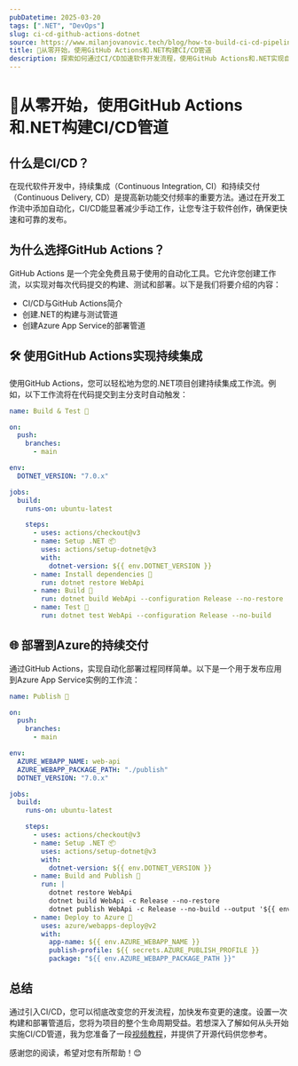 ```yaml
---
pubDatetime: 2025-03-20
tags: [".NET", "DevOps"]
slug: ci-cd-github-actions-dotnet
source: https://www.milanjovanovic.tech/blog/how-to-build-ci-cd-pipeline-with-github-actions-and-dotnet
title: 🚀从零开始，使用GitHub Actions和.NET构建CI/CD管道
description: 探索如何通过CI/CD加速软件开发流程，使用GitHub Actions和.NET实现自动化构建、测试和部署，为您的项目带来更高效和可靠的发布体验。
---
```


# 🚀从零开始，使用GitHub Actions和.NET构建CI/CD管道

## 什么是CI/CD？

在现代软件开发中，持续集成（Continuous Integration, CI）和持续交付（Continuous Delivery, CD）是提高新功能交付频率的重要方法。通过在开发工作流中添加自动化，CI/CD能显著减少手动工作，让您专注于软件创作，确保更快速和可靠的发布。

## 为什么选择GitHub Actions？

GitHub Actions 是一个完全免费且易于使用的自动化工具。它允许您创建工作流，以实现对每次代码提交的构建、测试和部署。以下是我们将要介绍的内容：

- CI/CD与GitHub Actions简介
- 创建.NET的构建与测试管道
- 创建Azure App Service的部署管道

## 🛠️ 使用GitHub Actions实现持续集成

使用GitHub Actions，您可以轻松地为您的.NET项目创建持续集成工作流。例如，以下工作流将在代码提交到主分支时自动触发：

```yaml
name: Build & Test 🧪

on:
  push:
    branches:
      - main

env:
  DOTNET_VERSION: "7.0.x"

jobs:
  build:
    runs-on: ubuntu-latest

    steps:
      - uses: actions/checkout@v3
      - name: Setup .NET 📦
        uses: actions/setup-dotnet@v3
        with:
          dotnet-version: ${{ env.DOTNET_VERSION }}
      - name: Install dependencies 📂
        run: dotnet restore WebApi
      - name: Build 🧱
        run: dotnet build WebApi --configuration Release --no-restore
      - name: Test 🧪
        run: dotnet test WebApi --configuration Release --no-build
```

## 🌐 部署到Azure的持续交付

通过GitHub Actions，实现自动化部署过程同样简单。以下是一个用于发布应用到Azure App Service实例的工作流：

```yaml
name: Publish 🚀

on:
  push:
    branches:
      - main

env:
  AZURE_WEBAPP_NAME: web-api
  AZURE_WEBAPP_PACKAGE_PATH: "./publish"
  DOTNET_VERSION: "7.0.x"

jobs:
  build:
    runs-on: ubuntu-latest

    steps:
      - uses: actions/checkout@v3
      - name: Setup .NET 📦
        uses: actions/setup-dotnet@v3
        with:
          dotnet-version: ${{ env.DOTNET_VERSION }}
      - name: Build and Publish 📂
        run: |
          dotnet restore WebApi
          dotnet build WebApi -c Release --no-restore
          dotnet publish WebApi -c Release --no-build --output '${{ env.AZURE_WEBAPP_PACKAGE_PATH }}'
      - name: Deploy to Azure 🌌
        uses: azure/webapps-deploy@v2
        with:
          app-name: ${{ env.AZURE_WEBAPP_NAME }}
          publish-profile: ${{ secrets.AZURE_PUBLISH_PROFILE }}
          package: "${{ env.AZURE_WEBAPP_PACKAGE_PATH }}"
```

## 总结

通过引入CI/CD，您可以彻底改变您的开发流程，加快发布变更的速度。设置一次构建和部署管道后，您将为项目的整个生命周期受益。若想深入了解如何从头开始实施CI/CD管道，我为您准备了一段[视频教程](https://youtu.be/QP0pi7xe24s)，并提供了开源代码供您参考。

感谢您的阅读，希望对您有所帮助！😊
